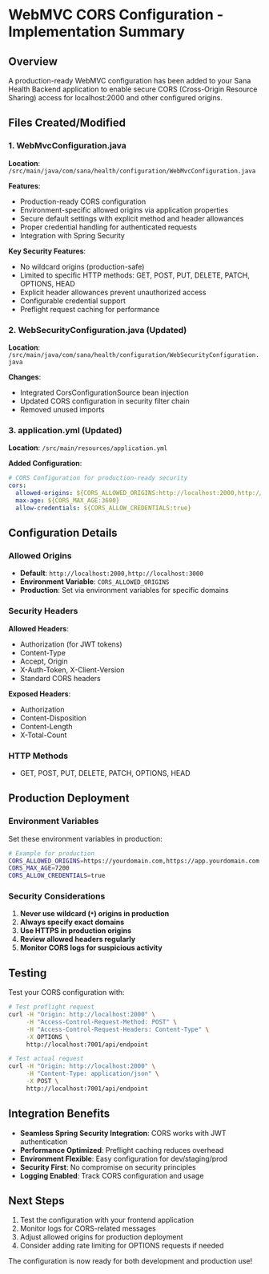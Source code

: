 # WebMVC CORS Configuration - Implementation Summary

## Overview
A production-ready WebMVC configuration has been added to your Sana Health Backend application to enable secure CORS (Cross-Origin Resource Sharing) access for localhost:2000 and other configured origins.

## Files Created/Modified

### 1. WebMvcConfiguration.java
**Location**: `/src/main/java/com/sana/health/configuration/WebMvcConfiguration.java`

**Features**:
- Production-ready CORS configuration
- Environment-specific allowed origins via application properties
- Secure default settings with explicit method and header allowances
- Proper credential handling for authenticated requests
- Integration with Spring Security

**Key Security Features**:
- No wildcard origins (production-safe)
- Limited to specific HTTP methods: GET, POST, PUT, DELETE, PATCH, OPTIONS, HEAD
- Explicit header allowances prevent unauthorized access
- Configurable credential support
- Preflight request caching for performance

### 2. WebSecurityConfiguration.java (Updated)
**Location**: `/src/main/java/com/sana/health/configuration/WebSecurityConfiguration.java`

**Changes**:
- Integrated CorsConfigurationSource bean injection
- Updated CORS configuration in security filter chain
- Removed unused imports

### 3. application.yml (Updated)
**Location**: `/src/main/resources/application.yml`

**Added Configuration**:
```yaml
# CORS Configuration for production-ready security
cors:
  allowed-origins: ${CORS_ALLOWED_ORIGINS:http://localhost:2000,http://localhost:3000}
  max-age: ${CORS_MAX_AGE:3600}
  allow-credentials: ${CORS_ALLOW_CREDENTIALS:true}
```

## Configuration Details

### Allowed Origins
- **Default**: `http://localhost:2000,http://localhost:3000`
- **Environment Variable**: `CORS_ALLOWED_ORIGINS`
- **Production**: Set via environment variables for specific domains

### Security Headers
**Allowed Headers**:
- Authorization (for JWT tokens)
- Content-Type
- Accept, Origin
- X-Auth-Token, X-Client-Version
- Standard CORS headers

**Exposed Headers**:
- Authorization
- Content-Disposition
- Content-Length
- X-Total-Count

### HTTP Methods
- GET, POST, PUT, DELETE, PATCH, OPTIONS, HEAD

## Production Deployment

### Environment Variables
Set these environment variables in production:

```bash
# Example for production
CORS_ALLOWED_ORIGINS=https://yourdomain.com,https://app.yourdomain.com
CORS_MAX_AGE=7200
CORS_ALLOW_CREDENTIALS=true
```

### Security Considerations
1. **Never use wildcard (`*`) origins in production**
2. **Always specify exact domains**
3. **Use HTTPS in production origins**
4. **Review allowed headers regularly**
5. **Monitor CORS logs for suspicious activity**

## Testing
Test your CORS configuration with:

```bash
# Test preflight request
curl -H "Origin: http://localhost:2000" \
     -H "Access-Control-Request-Method: POST" \
     -H "Access-Control-Request-Headers: Content-Type" \
     -X OPTIONS \
     http://localhost:7001/api/endpoint

# Test actual request
curl -H "Origin: http://localhost:2000" \
     -H "Content-Type: application/json" \
     -X POST \
     http://localhost:7001/api/endpoint
```

## Integration Benefits
- **Seamless Spring Security Integration**: CORS works with JWT authentication
- **Performance Optimized**: Preflight caching reduces overhead
- **Environment Flexible**: Easy configuration for dev/staging/prod
- **Security First**: No compromise on security principles
- **Logging Enabled**: Track CORS configuration and usage

## Next Steps
1. Test the configuration with your frontend application
2. Monitor logs for CORS-related messages
3. Adjust allowed origins for production deployment
4. Consider adding rate limiting for OPTIONS requests if needed

The configuration is now ready for both development and production use!
